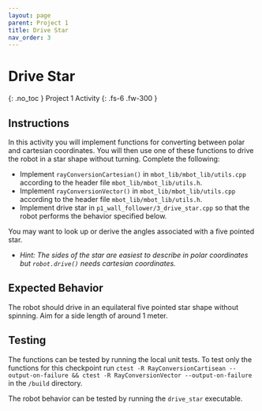 ```yaml
---
layout: page
parent: Project 1
title: Drive Star
nav_order: 3
---
```


# Drive Star
{: .no_toc }
Project 1 Activity
{: .fs-6 .fw-300 }

## Instructions

In this activity you will implement functions for converting between polar and cartesian coordinates. You will then use one of these functions to drive the robot in a star shape without turning. Complete the following:

- Implement ```rayConversionCartesian()``` in ```mbot_lib/mbot_lib/utils.cpp``` according to the header file ```mbot_lib/mbot_lib/utils.h```.
- Implement ```rayConversionVector()``` in ```mbot_lib/mbot_lib/utils.cpp``` according to the header file ```mbot_lib/mbot_lib/utils.h```.
- Implement drive star in ```p1_wall_follower/3_drive_star.cpp``` so that the robot performs the behavior specified below.

You may want to look up or derive the angles associated with a five pointed star.

- *Hint: The sides of the star are easiest to describe in polar coordinates but ```robot.drive()``` needs cartesian coordinates.*

## Expected Behavior

The robot should drive in an equilateral five pointed star shape without spinning. Aim for a side length of around 1 meter.

## Testing

The functions can be tested by running the local unit tests. To test only the functions for this checkpoint run ```ctest -R RayConversionCartisean --output-on-failure && ctest -R RayConversionVector --output-on-failure``` in the ```/build``` directory.

The robot behavior can be tested by running the ```drive_star``` executable. 